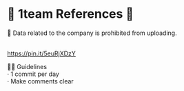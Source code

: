# 💙 1team References 💙

💫 Data related to the company is prohibited from uploading.
<br/>
<br/>

https://pin.it/5euRjXDzY

 🧜‍♂️ Guidelines
 <br/>
· 1 commit per day
<br/>
· Make comments clear
